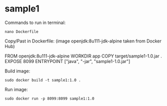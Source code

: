 # sample1
Commands to run in terminal:
```shell
nano Dockerfile
```
Copy/Past in Dockerfile: (image openjdk:8u111-jdk-alpine taken from Docker Hub)

FROM openjdk:8u111-jdk-alpine 
WORKDIR app
COPY target/sample1-1.0.jar .
EXPOSE 8099
ENTRYPOINT ["java", "-jar", "sample1-1.0.jar"]

Build image:

```shell
sudo docker build -t sample1:1.0 .
```

Run image:

```shell
sudo docker run -p 8099:8099 sample1:1.0
```
